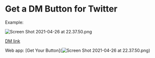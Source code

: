# Get a DM Button for Twitter

Example: 

![Screen Shot 2021-04-26 at 22.37.50.png](https://i.loli.net/2021/04/26/MZ8eIlmJuDtH5Oz.png)

[DM link](https://twitter.com/messages/compose?text=hello,%20%F0%9F%8D%9F~~~&recipient_id=1190406529922416641)

Web app: [Get Your Button](![Screen Shot 2021-04-26 at 22.37.50.png](https://i.loli.net/2021/04/26/MZ8eIlmJuDtH5Oz.png))
 
